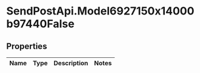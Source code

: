 # SendPostApi.Model6927150x14000b97440False

## Properties
Name | Type | Description | Notes
------------ | ------------- | ------------- | -------------



